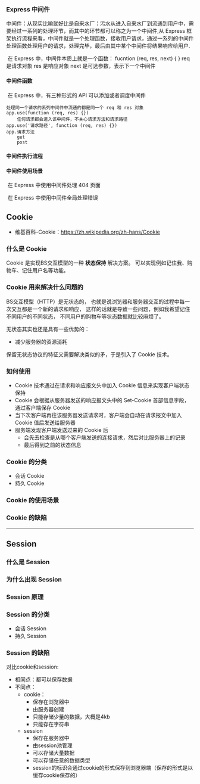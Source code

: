 ### Express 中间件

​	中间件：从现实比喻就好比是自来水厂：污水从进入自来水厂到流通到用户中，需要经过一系列的处理环节，而其中的环节都可以称之为一个中间件,从 Express 框架执行流程来看，中间件就是一个处理函数，接收用户请求，通过一系列的中间件处理函数处理用户的请求，处理完毕，最后由其中某个中间件将结果响应给用户.

​	在 Express 中，中间件本质上就是一个函数：
    fucntion (req, res, next) { }
       req 是请求对象
       res 是响应对象
       next 是可选参数，表示下一个中间件
#### 中间件函数

​	在 Express 中，有三种形式的 API 可以添加或者调度中间件

    处理同一个请求的系列中间件中流通的都是同一个 req 和 res 对象
    app.use(function (req, res) {})
        任何请求都会进入该中间件，不关心请求方法和请求路径
    app.use('请求路径', function (req, res) {})
    app.请求方法
        get
        post
#### 中间件执行流程

#### 中间件使用场景

​	在 Express 中使用中间件处理 404 页面

​	在 Express 中使用中间件全局处理错误



## Cookie

- 维基百科-Cookie：https://zh.wikipedia.org/zh-hans/Cookie

### 什么是 Cookie

Cookie 是实现BS交互模型的一种 **状态保持** 解决方案。
可以实现例如记住我、购物车、记住用户名等功能。

### Cookie 用来解决什么问题的

BS交互模型（HTTP）是无状态的，
也就是说浏览器和服务器交互的过程中每一次交互都是一个新的请求和响应，
这样的话就是导致一些问题，例如我希望记住不同用户的不同状态，
不同用户的购物车等状态数据就比较麻烦了。

无状态其实也还是具有一些优势的：

- 减少服务器的资源消耗

保留无状态协议的特征又需要解决类似的矛，于是引入了 Cookie 技术。

### 如何使用

- Cookie 技术通过在请求和响应报文头中加入 Cookie 信息来实现客户端状态保持
- Cookie 会根据从服务器发送的响应报文头中的 Set-Cookie 首部信息字段，通过客户端保存 Cookie
- 当下次客户端再往该服务器发送请求时，客户端会自动在请求报文中加入 Cookie 值后发送给服务器
- 服务端发现客户端发送过来的 Cookie 后
  - 会先去检查是从哪个客户端发送的连接请求，然后对比服务器上的记录
  - 最后得到之前的状态信息

### Cookie 的分类

- 会话 Cookie
- 持久 Cookie

### Cookie 的使用场景

### Cookie 的缺陷

------

## Session

### 什么是 Session

### 为什么出现 Session

### Session 原理

### Session 的分类

- 会话 Session
- 持久 Session

### Session 的缺陷



对比cookie和session:

+ 相同点：都可以保存数据
+ 不同点：
  + cookie：
    + 保存在浏览器中
    + 由服务器创建
    + 只能存储少量的数据，大概是4kb   
    + 只能存在字符串
  + session
    + 保存在服务器中
    + 由session池管理
    + 可以存储大量数据
    + 可以存储任意的数据类型
    + session的标识会通过cookie的形式保存到浏览器端（保存的形式是以缓存cookie保存的）